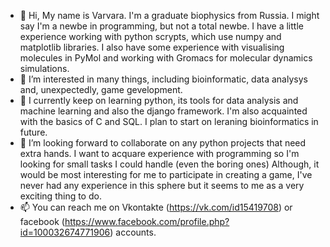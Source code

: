 - 👋 Hi, My name is Varvara. I'm a graduate biophysics from Russia. I might say I'm a newbe in programming, but not a total newbe. I have a little experience working with python scrypts, which use numpy and matplotlib libraries. I also have some experience with visualising molecules in PyMol and working with Gromacs for molecular dynamics simulations.
- 👀 I’m interested in many things, including bioinformatic, data analysys and, unexpectedly, game gevelopment.
- 🌱 I currently keep on learning python, its tools for data analysis and machine learning and also the django framework. I'm also acquainted with the basics of C and SQL. I plan to start on leraning bioinformatics in future. 
- 💞️ I’m looking forward to collaborate on any python projects that need extra hands. I want to acquare experience with programming so I'm looking for small tasks I could handle (even the boring ones) Although, it would be most interesting for me to participate in creating a game, I've never had any experience in this sphere but it seems to me as a very exciting thing to do.
- 📫 You can reach me on Vkontakte (https://vk.com/id15419708) or facebook (https://www.facebook.com/profile.php?id=100032674771906) accounts.

<!---
varra2/varra2 is a ✨ special ✨ repository because its `README.md` (this file) appears on your GitHub profile.
You can click the Preview link to take a look at your changes.
--->
